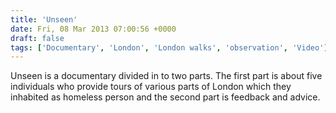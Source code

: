 ```yaml
---
title: 'Unseen'
date: Fri, 08 Mar 2013 07:00:56 +0000
draft: false
tags: ['Documentary', 'London', 'London walks', 'observation', 'Video']
---
```


Unseen is a documentary divided in to two parts. The first part is about five individuals who provide tours of various parts of London which they inhabited as homeless person and the second part is feedback and advice.